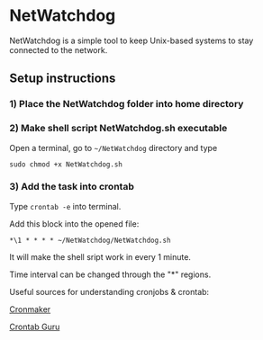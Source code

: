 # NetWatchdog
NetWatchdog is a simple tool to keep Unix-based systems to stay connected to the network.

## Setup instructions

### 1) Place the NetWatchdog folder into home directory

### 2) Make shell script NetWatchdog.sh executable
Open a terminal, go to `~/NetWatchdog` directory and type
  
  `sudo chmod +x NetWatchdog.sh`

### 3) Add the task into crontab
Type `crontab -e` into terminal.

Add this block into the opened file:

  `*\1 * * * * ~/NetWatchdog/NetWatchdog.sh`

It will make the shell sript work in every 1 minute.

Time interval can be changed through the "*" regions.

Useful sources for understanding cronjobs & crontab:

[Cronmaker](http://www.cronmaker.com)

[Crontab Guru](https://crontab.guru)
